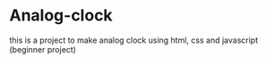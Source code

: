 # Analog-clock
this is a project to make analog clock using html, css and javascript (beginner project)

